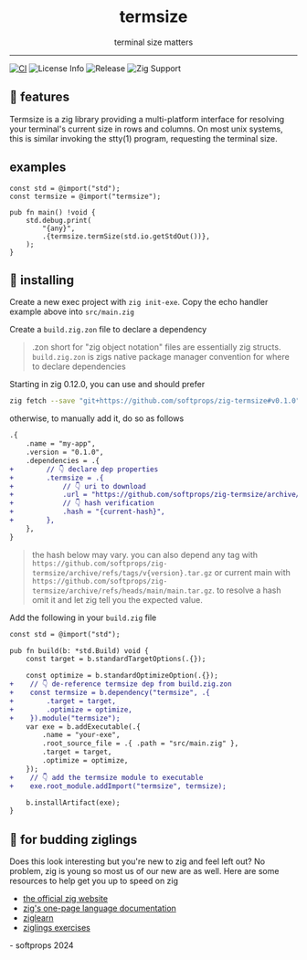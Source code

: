 <h1 align="center">
    termsize
</h1>

<div align="center">
    terminal size matters
</div>

---

[![CI](https://github.com/softprops/zig-termsize/actions/workflows/ci.yml/badge.svg)](https://github.com/softprops/zig-termsize/actions/workflows/ci.yml) ![License Info](https://img.shields.io/github/license/softprops/zig-termsize) ![Release](https://img.shields.io/github/v/release/softprops/zig-termsize) ![Zig Support](https://img.shields.io/badge/zig-0.12.0%2F0.13.0-black?logo=zig)

## 🍬 features

Termsize is a zig library providing a multi-platform interface for resolving your terminal's current size in rows and columns. On most unix systems, this is similar invoking the stty(1) program, requesting the terminal size.

## examples

```zig
const std = @import("std");
const termsize = @import("termsize");

pub fn main() !void {
    std.debug.print(
        "{any}",
        .{termsize.termSize(std.io.getStdOut())},
    );
}
```

## 📼 installing

Create a new exec project with `zig init-exe`. Copy the echo handler example above into `src/main.zig`

Create a `build.zig.zon` file to declare a dependency

> .zon short for "zig object notation" files are essentially zig structs. `build.zig.zon` is zigs native package manager convention for where to declare dependencies

Starting in zig 0.12.0, you can use and should prefer

```sh
zig fetch --save "git+https://github.com/softprops/zig-termsize#v0.1.0"
```

otherwise, to manually add it, do so as follows

```diff
.{
    .name = "my-app",
    .version = "0.1.0",
    .dependencies = .{
+        // 👇 declare dep properties
+        .termsize = .{
+            // 👇 uri to download
+            .url = "https://github.com/softprops/zig-termsize/archive/refs/tags/v0.1.0.tar.gz",
+            // 👇 hash verification
+            .hash = "{current-hash}",
+        },
    },
}
```

> the hash below may vary. you can also depend any tag with `https://github.com/softprops/zig-termsize/archive/refs/tags/v{version}.tar.gz` or current main with `https://github.com/softprops/zig-termsize/archive/refs/heads/main/main.tar.gz`. to resolve a hash omit it and let zig tell you the expected value.

Add the following in your `build.zig` file

```diff
const std = @import("std");

pub fn build(b: *std.Build) void {
    const target = b.standardTargetOptions(.{});

    const optimize = b.standardOptimizeOption(.{});
+    // 👇 de-reference termsize dep from build.zig.zon
+    const termsize = b.dependency("termsize", .{
+        .target = target,
+        .optimize = optimize,
+    }).module("termsize");
    var exe = b.addExecutable(.{
        .name = "your-exe",
        .root_source_file = .{ .path = "src/main.zig" },
        .target = target,
        .optimize = optimize,
    });
+    // 👇 add the termsize module to executable
+    exe.root_module.addImport("termsize", termsize);

    b.installArtifact(exe);
}
```

## 🥹 for budding ziglings

Does this look interesting but you're new to zig and feel left out? No problem, zig is young so most us of our new are as well. Here are some resources to help get you up to speed on zig

- [the official zig website](https://ziglang.org/)
- [zig's one-page language documentation](https://ziglang.org/documentation/0.13.0/)
- [ziglearn](https://ziglearn.org/)
- [ziglings exercises](https://github.com/ratfactor/ziglings)

\- softprops 2024
